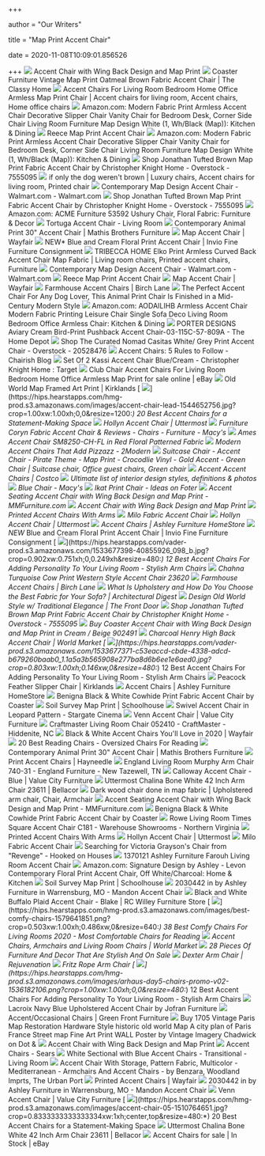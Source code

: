 +++
        
author = "Our Writers"
        
title = "Map Print Accent Chair"
        
date = 2020-11-08T10:09:01.856526
        
+++
[ ![](https://www.finallyhomefurnishings.com/v/vspfiles/photos/902491-2T.jpg)](https://www.finallyhomefurnishings.com/v/vspfiles/photos/902491-2T.jpg) Accent Chair with Wing Back Design and Map Print
[ ![](https://cdn.theclassyhome.com/600x600/CST-902491_1-BMP.jpg)](https://cdn.theclassyhome.com/600x600/CST-902491_1-BMP.jpg) Coaster Furniture Vintage Map Print Oatmeal Brown Fabric Accent Chair | The  Classy Home
[ ![](https://i.pinimg.com/originals/f5/48/1f/f5481fbfa8ca9cf71aaf20e38602235e.jpg)](https://i.pinimg.com/originals/f5/48/1f/f5481fbfa8ca9cf71aaf20e38602235e.jpg) Accent Chairs For Living Room Bedroom Home Office Armless Map Print Chair | Accent  chairs for living room, Accent chairs, Home office chairs
[ ![](https://m.media-amazon.com/images/I/71x6pI39TbL._AC_SS350_.jpg)](https://m.media-amazon.com/images/I/71x6pI39TbL._AC_SS350_.jpg) Amazon.com: Modern Fabric Print Armless Accent Chair Decorative Slipper  Chair Vanity Chair for Bedroom Desk, Corner Side Chair Living Room  Furniture Map Design White (1, Wh/Black (Map)): Kitchen & Dining
[ ![](https://dkmfya8ektvwj.cloudfront.net/images/D/r-70.jpg)](https://dkmfya8ektvwj.cloudfront.net/images/D/r-70.jpg) Reece Map Print Accent Chair
[ ![](https://m.media-amazon.com/images/I/71TepFRqrYL._AC_UL400_.jpg)](https://m.media-amazon.com/images/I/71TepFRqrYL._AC_UL400_.jpg) Amazon.com: Modern Fabric Print Armless Accent Chair Decorative Slipper  Chair Vanity Chair for Bedroom Desk, Corner Side Chair Living Room  Furniture Map Design White (1, Wh/Black (Map)): Kitchen & Dining
[ ![](https://ak1.ostkcdn.com/images/products/7555095/Christopher-Knight-Home-Jonathan-Tufted-Brown-Map-Print-Fabric-Accent-Chair-82e23757-feef-451e-a763-1f58f7d5cf2d.jpeg)](https://ak1.ostkcdn.com/images/products/7555095/Christopher-Knight-Home-Jonathan-Tufted-Brown-Map-Print-Fabric-Accent-Chair-82e23757-feef-451e-a763-1f58f7d5cf2d.jpeg) Shop Jonathan Tufted Brown Map Print Fabric Accent Chair by Christopher  Knight Home - Overstock - 7555095
[ ![](https://i.pinimg.com/originals/29/25/00/2925007146e03b5908edb440f4b3dd8a.jpg)](https://i.pinimg.com/originals/29/25/00/2925007146e03b5908edb440f4b3dd8a.jpg) if only the dog weren't brown | Luxury chairs, Accent chairs for living  room, Printed chair
[ ![](https://i5.walmartimages.com/asr/cd791e28-473f-445b-84f6-3dfb7ccfd3a0_1.ed81d8e8242d184dea20d4a8181c94a5.jpeg)](https://i5.walmartimages.com/asr/cd791e28-473f-445b-84f6-3dfb7ccfd3a0_1.ed81d8e8242d184dea20d4a8181c94a5.jpeg) Contemporary Map Design Accent Chair - Walmart.com - Walmart.com
[ ![](https://ak1.ostkcdn.com/images/products/7555095/Christopher-Knight-Home-Jonathan-Tufted-Brown-Map-Print-Fabric-Accent-Chair-de9a057b-935d-4992-8ef7-2f4fc21fa433_600.jpeg?impolicy=medium)](https://ak1.ostkcdn.com/images/products/7555095/Christopher-Knight-Home-Jonathan-Tufted-Brown-Map-Print-Fabric-Accent-Chair-de9a057b-935d-4992-8ef7-2f4fc21fa433_600.jpeg?impolicy=medium) Shop Jonathan Tufted Brown Map Print Fabric Accent Chair by Christopher  Knight Home - Overstock - 7555095
[ ![](https://m.media-amazon.com/images/I/81Dhe0XPdOL._AC_UL400_.jpg)](https://m.media-amazon.com/images/I/81Dhe0XPdOL._AC_UL400_.jpg) Amazon.com: ACME Furniture 53592 Ushury Chair, Floral Fabric: Furniture &  Decor
[ ![](https://smhttp-ssl-61502.nexcesscdn.net/media/catalog/product/cache/1/image/9df78eab33525d08d6e5fb8d27136e95/0/2/0246599.web.jpg)](https://smhttp-ssl-61502.nexcesscdn.net/media/catalog/product/cache/1/image/9df78eab33525d08d6e5fb8d27136e95/0/2/0246599.web.jpg) Tortuga Accent Chair - Living Room
[ ![](https://www.mathisbrothers.com/dw/image/v2/AAYQ_PRD/on/demandware.static/-/Sites-mathisbrothers-master/default/dw569f205e/images/products/hires/ROWE/ROWE-MARLEIGH_006/ROWE-MARLEIGH_006_01.jpg?sw=2000&sh=2000&sm=fit)](https://www.mathisbrothers.com/dw/image/v2/AAYQ_PRD/on/demandware.static/-/Sites-mathisbrothers-master/default/dw569f205e/images/products/hires/ROWE/ROWE-MARLEIGH_006/ROWE-MARLEIGH_006_01.jpg?sw=2000&sh=2000&sm=fit) Contemporary Animal Print 30" Accent Chair | Mathis Brothers Furniture
[ ![](https://secure.img1-fg.wfcdn.com/im/52674643/resize-h310-w310%5Ecompr-r85/7311/73119917/poynor-modern-tufted-glam-accent-armchair.jpg)](https://secure.img1-fg.wfcdn.com/im/52674643/resize-h310-w310%5Ecompr-r85/7311/73119917/poynor-modern-tufted-glam-accent-armchair.jpg) Map Accent Chair | Wayfair
[ ![](https://s3.amazonaws.com/images.shoprw.com/invioresale/NEW-Blue-and-Cream-Floral-Print-Accent-Chair_p_38543A.jpg)](https://s3.amazonaws.com/images.shoprw.com/invioresale/NEW-Blue-and-Cream-Floral-Print-Accent-Chair_p_38543A.jpg) NEW* Blue and Cream Floral Print Accent Chair | Invio Fine Furniture  Consignment
[ ![](https://i.pinimg.com/originals/e1/c7/eb/e1c7eb194f1fcfe16ecd3fd81ac458e3.jpg)](https://i.pinimg.com/originals/e1/c7/eb/e1c7eb194f1fcfe16ecd3fd81ac458e3.jpg) TRIBECCA HOME Elko Print Armless Curved Back Accent Chair Map Fabric |  Living room chairs, Printed accent chairs, Furniture
[ ![](https://i5.walmartimages.com/asr/79dfa966-0805-4317-b875-eceef89bae6f_1.a5a7aadf57368e16525170f6d2a55276.jpeg?odnWidth=612&odnHeight=612&odnBg=ffffff)](https://i5.walmartimages.com/asr/79dfa966-0805-4317-b875-eceef89bae6f_1.a5a7aadf57368e16525170f6d2a55276.jpeg?odnWidth=612&odnHeight=612&odnBg=ffffff) Contemporary Map Design Accent Chair - Walmart.com - Walmart.com
[ ![](https://dkmfya8ektvwj.cloudfront.net/images/D/r3-44.jpg)](https://dkmfya8ektvwj.cloudfront.net/images/D/r3-44.jpg) Reece Map Print Accent Chair
[ ![](https://secure.img1-fg.wfcdn.com/im/77631382/resize-h310-w310%5Ecompr-r85/1250/125079571/hambree-accent-chairs.jpg)](https://secure.img1-fg.wfcdn.com/im/77631382/resize-h310-w310%5Ecompr-r85/1250/125079571/hambree-accent-chairs.jpg) Map Accent Chair | Wayfair
[ ![](https://secure.img1-fg.wfcdn.com/im/35219411/resize-h600-w600%5Ecompr-r85/7400/74002678/Accent+Chairs.jpg)](https://secure.img1-fg.wfcdn.com/im/35219411/resize-h600-w600%5Ecompr-r85/7400/74002678/Accent+Chairs.jpg) Farmhouse Accent Chairs | Birch Lane
[ ![](https://cdn3.volusion.com/qwxlr.kgfbz/v/vspfiles/photos/SM8171-CH-DG-2.jpg?v-cache=1601378496)](https://cdn3.volusion.com/qwxlr.kgfbz/v/vspfiles/photos/SM8171-CH-DG-2.jpg?v-cache=1601378496) The Perfect Accent Chair For Any Dog Lover, This Animal Print Chair Is  Finished in a Mid-Century Modern Style
[ ![](https://images-na.ssl-images-amazon.com/images/I/71Ci6QKpBmL._AC_SL1300_.jpg)](https://images-na.ssl-images-amazon.com/images/I/71Ci6QKpBmL._AC_SL1300_.jpg) Amazon.com: AODAILIHB Armless Accent Chair Modern Fabric Printing Leisure  Chair Single Sofa Deco Living Room Bedroom Office Armless Chair: Kitchen &  Dining
[ ![](https://images.homedepot-static.com/productImages/70fa202c-dc1d-4c16-be8d-83923666bdfe/svn/cream-bird-print-porter-designs-recliners-03-115c-57-809a-64_600.jpg)](https://images.homedepot-static.com/productImages/70fa202c-dc1d-4c16-be8d-83923666bdfe/svn/cream-bird-print-porter-designs-recliners-03-115c-57-809a-64_600.jpg) PORTER DESIGNS Aviary Cream Bird-Print Pushback Accent Chair-03-115C-57-809A  - The Home Depot
[ ![](https://ak1.ostkcdn.com/images/products/9596319/White-Barrel-Back-Accent-Chair-with-Printed-Script-Fabric-614b3ef8-00af-480a-8b4a-55da9f0e273c.jpg)](https://ak1.ostkcdn.com/images/products/9596319/White-Barrel-Back-Accent-Chair-with-Printed-Script-Fabric-614b3ef8-00af-480a-8b4a-55da9f0e273c.jpg) Shop The Curated Nomad Casitas White/ Grey Print Accent Chair - Overstock -  20528476
[ ![](https://d1h3pk8iipmcfn.cloudfront.net/blog/wp-content/uploads/2015/08/02140806/Accent_Chair_Chairish-940x710.jpg)](https://d1h3pk8iipmcfn.cloudfront.net/blog/wp-content/uploads/2015/08/02140806/Accent_Chair_Chairish-940x710.jpg) Accent Chairs: 5 Rules to Follow - Chairish Blog
[ ![](https://target.scene7.com/is/image/Target/GUEST_16d8adc6-4801-43c4-9f53-c801cf85b6c4?wid=488&hei=488&fmt=pjpeg)](https://target.scene7.com/is/image/Target/GUEST_16d8adc6-4801-43c4-9f53-c801cf85b6c4?wid=488&hei=488&fmt=pjpeg) Set Of 2 Kassi Accent Chair Blue/Cream - Christopher Knight Home : Target
[ ![](https://i.ebayimg.com/00/s/MTA1MFgxMDUw/z/I7MAAOSwsyNegWhJ/$_57.JPG?set_id=8800005007)](https://i.ebayimg.com/00/s/MTA1MFgxMDUw/z/I7MAAOSwsyNegWhJ/$_57.JPG?set_id=8800005007) Club Chair Accent Chairs For Living Room Bedroom Home Office Armless Map  Print for sale online | eBay
[ ![](https://images.kirklands.com/is/image/Kirklands/206192_1?$tProduct$)](https://images.kirklands.com/is/image/Kirklands/206192_1?$tProduct$) Old World Map Framed Art Print | Kirklands
[ ![](https://hips.hearstapps.com/hmg-prod.s3.amazonaws.com/images/accent-chair-lead-1544652756.jpg?crop=1.00xw:1.00xh;0,0&resize=1200:*)](https://hips.hearstapps.com/hmg-prod.s3.amazonaws.com/images/accent-chair-lead-1544652756.jpg?crop=1.00xw:1.00xh;0,0&resize=1200:*) 20 Best Accent Chairs for a Statement-Making Space
[ ![](https://uttermost.azureedge.net/4a758f/globalassets/product-images/r23457_5_.jpg)](https://uttermost.azureedge.net/4a758f/globalassets/product-images/r23457_5_.jpg) Hollyn Accent Chair | Uttermost
[ ![](https://slimages.macys.com/is/image/MCY/products/0/optimized/2073830_fpx.tif?op_sharpen=1&wid=500&hei=613&fit=fit,1&$filtersm$)](https://slimages.macys.com/is/image/MCY/products/0/optimized/2073830_fpx.tif?op_sharpen=1&wid=500&hei=613&fit=fit,1&$filtersm$) Furniture Coryn Fabric Accent Chair & Reviews - Chairs - Furniture - Macy's
[ ![](https://www.furnituredepot.com/cachedimages/9/9da2dfd38d0cf0a5ec3892360ea9384b.image.1133x927.jpg)](https://www.furnituredepot.com/cachedimages/9/9da2dfd38d0cf0a5ec3892360ea9384b.image.1133x927.jpg) Ames Accent Chair SM8250-CH-FL in Red Floral Patterned Fabric
[ ![](https://i.shgcdn.com/48a30cb8-2011-4e4a-94f6-7f41ec6735e8/-/format/auto/-/preview/3000x3000/-/quality/lighter/)](https://i.shgcdn.com/48a30cb8-2011-4e4a-94f6-7f41ec6735e8/-/format/auto/-/preview/3000x3000/-/quality/lighter/) Modern Accent Chairs That Add Pizzazz - 2Modern
[ ![](https://i.pinimg.com/originals/02/a0/3e/02a03e5a3e862531302e2a223851cd99.jpg)](https://i.pinimg.com/originals/02/a0/3e/02a03e5a3e862531302e2a223851cd99.jpg) Suitcase Chair - Accent Chair - Pirate Theme - Map Print - Crocodlie Vinyl  - Gold Accent - Green Chair | Suitcase chair, Office guest chairs, Green  chair
[ ![](https://images.costco-static.com/ImageDelivery/imageService?profileId=12026540&imageId=100652307-847__1&recipeName=350)](https://images.costco-static.com/ImageDelivery/imageService?profileId=12026540&imageId=100652307-847__1&recipeName=350) Accent Accent Chairs | Costco
[ ![](https://decorinteriorsus.com/blog/wp-content/uploads/2020/02/most-popular-interior-design-styles-702x468.jpg)](https://decorinteriorsus.com/blog/wp-content/uploads/2020/02/most-popular-interior-design-styles-702x468.jpg) Ultimate list of interior design styles, definitions & photos
[ ![](https://slimages.macysassets.com/is/image/MCY/products/1/optimized/3270701_fpx.tif?$browse$&wid=224&fmt=jpeg)](https://slimages.macysassets.com/is/image/MCY/products/1/optimized/3270701_fpx.tif?$browse$&wid=224&fmt=jpeg) Blue Chair - Macy's
[ ![](https://foter.com/photos/title/ikat-print-chair.jpg)](https://foter.com/photos/title/ikat-print-chair.jpg) Ikat Print Chair - Ideas on Foter
[ ![](https://cdn11.bigcommerce.com/s-hka5gs968s/images/stencil/500x659/products/63826/157576/A3000255-SW-P1-KO__47000.1587926471.jpg?c=2)](https://cdn11.bigcommerce.com/s-hka5gs968s/images/stencil/500x659/products/63826/157576/A3000255-SW-P1-KO__47000.1587926471.jpg?c=2) Accent Seating Accent Chair with Wing Back Design and Map Print -  MMFurniture.com
[ ![](https://cdn3.volusion.com/qwxlr.kgfbz/v/vspfiles/photos/902094-2T.jpg?v-cache=1601378496)](https://cdn3.volusion.com/qwxlr.kgfbz/v/vspfiles/photos/902094-2T.jpg?v-cache=1601378496) Accent Chair with Wing Back Design and Map Print
[ ![](https://i.pinimg.com/originals/32/80/f6/3280f6edb2d3700b4fcad29cad4ae72f.jpg)](https://i.pinimg.com/originals/32/80/f6/3280f6edb2d3700b4fcad29cad4ae72f.jpg) Printed Accent Chairs With Arms
[ ![](https://richmedia.channeladvisor.com/ImageDelivery/imageService?profileId=12026540&id=1480170&recipeId=728)](https://richmedia.channeladvisor.com/ImageDelivery/imageService?profileId=12026540&id=1480170&recipeId=728) Milo Fabric Accent Chair
[ ![](https://uttermost.azureedge.net/4a758a/globalassets/product-images/r23457.jpg)](https://uttermost.azureedge.net/4a758a/globalassets/product-images/r23457.jpg) Hollyn Accent Chair | Uttermost
[ ![](https://ashleyfurniture.scene7.com/is/image/AshleyFurniture/A3000064-SW-KO?$AFHS-Grid-1X$)](https://ashleyfurniture.scene7.com/is/image/AshleyFurniture/A3000064-SW-KO?$AFHS-Grid-1X$) Accent Chairs | Ashley Furniture HomeStore
[ ![](https://s3.amazonaws.com/images.shoprw.com/invioresale/NEW-Blue-and-Cream-Floral-Print-Accent-Chair_38543B.jpg)](https://s3.amazonaws.com/images.shoprw.com/invioresale/NEW-Blue-and-Cream-Floral-Print-Accent-Chair_38543B.jpg) NEW* Blue and Cream Floral Print Accent Chair | Invio Fine Furniture  Consignment
[ ![](https://hips.hearstapps.com/vader-prod.s3.amazonaws.com/1533677398-40855926_098_b.jpg?crop=0.902xw:0.751xh;0,0.249xh&resize=480:*)](https://hips.hearstapps.com/vader-prod.s3.amazonaws.com/1533677398-40855926_098_b.jpg?crop=0.902xw:0.751xh;0,0.249xh&resize=480:*) 12 Best Accent Chairs For Adding Personality To Your Living Room - Stylish Arm  Chairs
[ ![](https://sep.yimg.com/ay/yhst-96405782831295/uttermost-chahna-traditional-accent-chair-23620-29.jpg)](https://sep.yimg.com/ay/yhst-96405782831295/uttermost-chahna-traditional-accent-chair-23620-29.jpg) Chahna Turquoise Cow Print Western Style Accent Chair 23620
[ ![](https://secure.img1-fg.wfcdn.com/im/62410060/resize-h310-w310%5Ecompr-r85/6082/60820689/sauer-armchair.jpg)](https://secure.img1-fg.wfcdn.com/im/62410060/resize-h310-w310%5Ecompr-r85/6082/60820689/sauer-armchair.jpg) Farmhouse Accent Chairs | Birch Lane
[ ![](https://media.architecturaldigest.com/photos/5e39c483c63e7d0009ada013/1:1/w_710,h_710,c_limit/phoebe-chair-botanic-collage-print-o.jpg)](https://media.architecturaldigest.com/photos/5e39c483c63e7d0009ada013/1:1/w_710,h_710,c_limit/phoebe-chair-botanic-collage-print-o.jpg) What Is Upholstery and How Do You Choose the Best Fabric for Your Sofa? |  Architectural Digest
[ ![](https://frontdoor.furniturerow.com/wp-content/uploads/2019/01/old-world-trends.jpg)](https://frontdoor.furniturerow.com/wp-content/uploads/2019/01/old-world-trends.jpg) Design Old World Style w/ Traditional Elegance | The Front Door
[ ![](https://ak1.ostkcdn.com/images/products/7555095/Christopher-Knight-Home-Jonathan-Tufted-Brown-Map-Print-Fabric-Accent-Chair-165f23b5-5f90-4303-911c-f7ca977a67e0_600.jpeg?impolicy=medium)](https://ak1.ostkcdn.com/images/products/7555095/Christopher-Knight-Home-Jonathan-Tufted-Brown-Map-Print-Fabric-Accent-Chair-165f23b5-5f90-4303-911c-f7ca977a67e0_600.jpeg?impolicy=medium) Shop Jonathan Tufted Brown Map Print Fabric Accent Chair by Christopher  Knight Home - Overstock - 7555095
[ ![](https://www.localfurnitureoutlet.com/media/catalog/product/cache/1/small_image/300x/040ec09b1e35df139433887a97daa66f/9/0/902490_1.jpg)](https://www.localfurnitureoutlet.com/media/catalog/product/cache/1/small_image/300x/040ec09b1e35df139433887a97daa66f/9/0/902490_1.jpg) Buy Coaster Accent Chair with Wing Back Design and Map Print in Cream /  Beige 902491
[ ![](https://ii.worldmarket.com/fcgi-bin/iipsrv.fcgi?FIF=/images/worldmarket/source/69049_XXX_v1.tif&wid=650&cvt=jpeg)](https://ii.worldmarket.com/fcgi-bin/iipsrv.fcgi?FIF=/images/worldmarket/source/69049_XXX_v1.tif&wid=650&cvt=jpeg) Charcoal Henry High Back Accent Chair | World Market
[ ![](https://hips.hearstapps.com/vader-prod.s3.amazonaws.com/1533677371-c53eaccd-cbde-4338-adcd-b679260baab0_1.1a5a3b565908e277ba8d6b6ee1e6aed0.jpg?crop=0.803xw:1.00xh;0.146xw,0&resize=480:*)](https://hips.hearstapps.com/vader-prod.s3.amazonaws.com/1533677371-c53eaccd-cbde-4338-adcd-b679260baab0_1.1a5a3b565908e277ba8d6b6ee1e6aed0.jpg?crop=0.803xw:1.00xh;0.146xw,0&resize=480:*) 12 Best Accent Chairs For Adding Personality To Your Living Room - Stylish Arm  Chairs
[ ![](https://images.kirklands.com/is/image/Kirklands/130283_1?$tProduct$)](https://images.kirklands.com/is/image/Kirklands/130283_1?$tProduct$) Peacock Feather Slipper Chair | Kirklands
[ ![](https://ashleyfurniture.scene7.com/is/image/AshleyFurniture/A3000227-SW-P1-KO?$AFHS-Grid-1X$)](https://ashleyfurniture.scene7.com/is/image/AshleyFurniture/A3000227-SW-P1-KO?$AFHS-Grid-1X$) Accent Chairs | Ashley Furniture HomeStore
[ ![](https://sep.yimg.com/ca/I/yhst-140356018263620_2641_42836631982)](https://sep.yimg.com/ca/I/yhst-140356018263620_2641_42836631982) Benigna Black & White Cowhide Print Fabric Accent Chair by Coaster
[ ![](https://cdn.shopify.com/s/files/1/1159/3118/products/fall20_Img1132_d56567ec-c455-48d9-8f87-68e71bf17986_1024x1024.jpg?v=1601334858)](https://cdn.shopify.com/s/files/1/1159/3118/products/fall20_Img1132_d56567ec-c455-48d9-8f87-68e71bf17986_1024x1024.jpg?v=1601334858) Soil Survey Map Print | Schoolhouse
[ ![](https://www.stargatecinema.com/images/T/900195.jpg)](https://www.stargatecinema.com/images/T/900195.jpg) Swivel Accent Chair in Leopard Pattern - Stargate Cinema
[ ![](https://content.valuecityfurniture.com/images/product/venn_gray_accent-chair_1864009_544642.jpg?akimg=product-img-rec-w-425)](https://content.valuecityfurniture.com/images/product/venn_gray_accent-chair_1864009_544642.jpg?akimg=product-img-rec-w-425) Venn Accent Chair | Value City Furniture
[ ![](https://images2.imgix.net/p4dbimg/134/images/052410.jpg?fit=fill&trim=color&trimcolor=FFFFFF&trimtol=5&bg=FFFFFF&w=768&h=576&fm=pjpg&auto=format)](https://images2.imgix.net/p4dbimg/134/images/052410.jpg?fit=fill&trim=color&trimcolor=FFFFFF&trimtol=5&bg=FFFFFF&w=768&h=576&fm=pjpg&auto=format) Craftmaster Living Room Chair 052410 - CraftMaster - Hiddenite, NC
[ ![](https://secure.img1-fg.wfcdn.com/im/31317754/compr-r85/4363/43639955/default.jpg)](https://secure.img1-fg.wfcdn.com/im/31317754/compr-r85/4363/43639955/default.jpg) Black & White Accent Chairs You'll Love in 2020 | Wayfair
[ ![](https://hips.hearstapps.com/hmg-prod.s3.amazonaws.com/images/reading-chairs-lead-1579279562.jpg)](https://hips.hearstapps.com/hmg-prod.s3.amazonaws.com/images/reading-chairs-lead-1579279562.jpg) 20 Best Reading Chairs - Oversized Chairs For Reading
[ ![](https://www.mathisbrothers.com/dw/image/v2/AAYQ_PRD/on/demandware.static/-/Sites-mathisbrothers-master/default/dw299435c9/images/products/lifestyle/ROWE/ROWE-BROOKE_SOFA/ROWE-BROOKE_SOFA-10.jpg?sw=2000&sh=2000&sm=fit)](https://www.mathisbrothers.com/dw/image/v2/AAYQ_PRD/on/demandware.static/-/Sites-mathisbrothers-master/default/dw299435c9/images/products/lifestyle/ROWE/ROWE-BROOKE_SOFA/ROWE-BROOKE_SOFA-10.jpg?sw=2000&sh=2000&sm=fit) Contemporary Animal Print 30" Accent Chair | Mathis Brothers Furniture
[ ![](https://content.haycdn.com/mgen/master:NATH035.jpg?is=400,400,0xffffff)](https://content.haycdn.com/mgen/master:NATH035.jpg?is=400,400,0xffffff) Print Accent Chairs | Hayneedle
[ ![](https://images2.imgix.net/p4dbimg/401/images/740-31.jpg?fit=fill&trim=color&trimcolor=FFFFFF&trimtol=5&bg=FFFFFF&w=384&h=288&fm=pjpg&auto=format)](https://images2.imgix.net/p4dbimg/401/images/740-31.jpg?fit=fill&trim=color&trimcolor=FFFFFF&trimtol=5&bg=FFFFFF&w=384&h=288&fm=pjpg&auto=format) England Living Room Murphy Arm Chair 740-31 - England Furniture - New  Tazewell, TN
[ ![](https://content.valuecityfurniture.com/images/product/calloway_blue_accent-chair_2119927_789376.jpg?akimg=product-img-search-279)](https://content.valuecityfurniture.com/images/product/calloway_blue_accent-chair_2119927_789376.jpg?akimg=product-img-search-279) Calloway Accent Chair - Blue | Value City Furniture
[ ![](https://www.bellacor.com/media.bellacor.com/images/1500/79623611-055_1.jpg)](https://www.bellacor.com/media.bellacor.com/images/1500/79623611-055_1.jpg) Uttermost Chalina Bone White 42 Inch Arm Chair 23611 | Bellacor
[ ![](https://i.pinimg.com/originals/4f/94/1b/4f941bd0cdd967e5de93aadb334b2bf0.jpg)](https://i.pinimg.com/originals/4f/94/1b/4f941bd0cdd967e5de93aadb334b2bf0.jpg) Dark wood chair done in map fabric | Upholstered arm chair, Chair, Armchair
[ ![](https://cdn11.bigcommerce.com/s-hka5gs968s/images/stencil/500x659/products/67227/177705/5875-52005-95-silo__64987.1594208916.jpg?c=2)](https://cdn11.bigcommerce.com/s-hka5gs968s/images/stencil/500x659/products/67227/177705/5875-52005-95-silo__64987.1594208916.jpg?c=2) Accent Seating Accent Chair with Wing Back Design and Map Print -  MMFurniture.com
[ ![](https://sep.yimg.com/ca/I/yhst-140356018263620_2640_32928515186)](https://sep.yimg.com/ca/I/yhst-140356018263620_2640_32928515186) Benigna Black & White Cowhide Print Fabric Accent Chair by Coaster
[ ![](https://images2.imgix.net/p4dbimg/338/images/c181.jpg?trim=color&trimcolor=FFFFFF&trimtol=5&w=1024&h=768&fm=pjpg&auto=format)](https://images2.imgix.net/p4dbimg/338/images/c181.jpg?trim=color&trimcolor=FFFFFF&trimtol=5&w=1024&h=768&fm=pjpg&auto=format) Rowe Living Room Times Square Accent Chair C181 - Warehouse Showrooms -  Northern Virginia
[ ![](https://images.homedepot-static.com/productImages/b781a3d1-4ecb-4194-832e-52ab9b05512a/svn/blue-starlight-print-handy-living-accent-chairs-340cb-stl55-255-64_600.jpg)](https://images.homedepot-static.com/productImages/b781a3d1-4ecb-4194-832e-52ab9b05512a/svn/blue-starlight-print-handy-living-accent-chairs-340cb-stl55-255-64_600.jpg) Printed Accent Chairs With Arms
[ ![](https://uttermost.azureedge.net/4a758b/globalassets/product-images/r23457_2_.jpg)](https://uttermost.azureedge.net/4a758b/globalassets/product-images/r23457_2_.jpg) Hollyn Accent Chair | Uttermost
[ ![](https://images.costco-static.com/ImageDelivery/imageService?profileId=12026540&imageId=100569368-847__1&recipeName=350)](https://images.costco-static.com/ImageDelivery/imageService?profileId=12026540&imageId=100569368-847__1&recipeName=350) Milo Fabric Accent Chair
[ ![](https://hookedonhouses.net/wp-content/uploads/2011/10/victoria-graysons-chair-revenge-lookalike-home-goods.jpg)](https://hookedonhouses.net/wp-content/uploads/2011/10/victoria-graysons-chair-revenge-lookalike-home-goods.jpg) Searching for Victoria Grayson's Chair from "Revenge" - Hooked on Houses
[ ![](https://static.homelivingfurniture.com/data/vendors/8/items/249248/big/1370121.jpg)](https://static.homelivingfurniture.com/data/vendors/8/items/249248/big/1370121.jpg) 1370121 Ashley Furniture Farouh Living Room Accent Chair
[ ![](https://images-na.ssl-images-amazon.com/images/I/71YVDLHC3xL._AC_SL1122_.jpg)](https://images-na.ssl-images-amazon.com/images/I/71YVDLHC3xL._AC_SL1122_.jpg) Amazon.com: Signature Design by Ashley - Levon Contemporary Floral Print  Accent Chair, Off White/Charcoal: Home & Kitchen
[ ![](https://cdn.shopify.com/s/files/1/1159/3118/products/SCH_1666_7582c23f-86e1-46a5-a055-a739f1382c87_1024x1024.jpg?v=1601334857)](https://cdn.shopify.com/s/files/1/1159/3118/products/SCH_1666_7582c23f-86e1-46a5-a055-a739f1382c87_1024x1024.jpg?v=1601334857) Soil Survey Map Print | Schoolhouse
[ ![](https://images.webfronts.com/cache/frxcbqwbniay.jpg?imgeng=/w_500/h_500/m_letterbox_ffffff_100)](https://images.webfronts.com/cache/frxcbqwbniay.jpg?imgeng=/w_500/h_500/m_letterbox_ffffff_100) 2030442 in by Ashley Furniture in Warrensburg, MO - Mandon Accent Chair
[ ![](http://static.rcwilley.com/products/110957822/Black-and-White-Buffalo-Plaid-Accent-Chair---Blake-rcwilley-image1~800.jpg)](http://static.rcwilley.com/products/110957822/Black-and-White-Buffalo-Plaid-Accent-Chair---Blake-rcwilley-image1~800.jpg) Black and White Buffalo Plaid Accent Chair - Blake | RC Willey Furniture  Store
[ ![](https://hips.hearstapps.com/hmg-prod.s3.amazonaws.com/images/best-comfy-chairs-1579641851.png?crop=0.503xw:1.00xh;0.486xw,0&resize=640:*)](https://hips.hearstapps.com/hmg-prod.s3.amazonaws.com/images/best-comfy-chairs-1579641851.png?crop=0.503xw:1.00xh;0.486xw,0&resize=640:*) 38 Best Comfy Chairs For Living Rooms 2020 - Most Comfortable Chairs for  Reading
[ ![](https://ii.worldmarket.com/fcgi-bin/iipsrv.fcgi?FIF=/images/worldmarket/source/95503_XXX_v1.tif&qlt=50&wid=392&cvt=jpeg)](https://ii.worldmarket.com/fcgi-bin/iipsrv.fcgi?FIF=/images/worldmarket/source/95503_XXX_v1.tif&qlt=50&wid=392&cvt=jpeg) Accent Chairs, Armchairs and Living Room Chairs | World Market
[ ![](https://img.buzzfeed.com/buzzfeed-static/static/2020-08/10/14/asset/b867ff64a2e7/sub-buzz-6869-1597071084-18.jpg?crop=683:698;0,325&downsize=900:*&output-format=auto&output-quality=auto)](https://img.buzzfeed.com/buzzfeed-static/static/2020-08/10/14/asset/b867ff64a2e7/sub-buzz-6869-1597071084-18.jpg?crop=683:698;0,325&downsize=900:*&output-format=auto&output-quality=auto) 28 Pieces Of Furniture And Decor That Are Stylish *And* On Sale
[ ![](https://d3o372dlsg9lxo.cloudfront.net/catalog/products/d6231/images/enlarge/5c900664e00cf23ce34d2000/D6231_SP191_190207_002_D6231.jpg)](https://d3o372dlsg9lxo.cloudfront.net/catalog/products/d6231/images/enlarge/5c900664e00cf23ce34d2000/D6231_SP191_190207_002_D6231.jpg) Dexter Arm Chair | Rejuvenation
[ ![](https://images2.imgix.net/p4dbimg/p39/images/7739-79a.jpg?trim=color&trimcolor=FFFFFF&trimtol=5&dl=7739-79.jpg&fm=jpg&auto=format)](https://images2.imgix.net/p4dbimg/p39/images/7739-79a.jpg?trim=color&trimcolor=FFFFFF&trimtol=5&dl=7739-79.jpg&fm=jpg&auto=format) Fritz Rope Arm Chair
[ ![](https://hips.hearstapps.com/hmg-prod.s3.amazonaws.com/images/arhaus-day5-chairs-promo-v02-1536182106.png?crop=1.00xw:1.00xh;0,0&resize=480:*)](https://hips.hearstapps.com/hmg-prod.s3.amazonaws.com/images/arhaus-day5-chairs-promo-v02-1536182106.png?crop=1.00xw:1.00xh;0,0&resize=480:*) 12 Best Accent Chairs For Adding Personality To Your Living Room - Stylish Arm  Chairs
[ ![](https://futonland.com/common/images/products/large/JFR-LACROIX-NAVY-CH.jpg)](https://futonland.com/common/images/products/large/JFR-LACROIX-NAVY-CH.jpg) Lacroix Navy Blue Upholstered Accent Chair by Jofran Furniture
[ ![](https://www.greenfront.com/wp-content/uploads/2017/01/accent-chair-2.jpg)](https://www.greenfront.com/wp-content/uploads/2017/01/accent-chair-2.jpg) Accent/Occasional Chairs | Green Front Furniture
[ ![](https://cdn1.ykso.co/vintageimagery/product/1705-vintage-paris-map-restoration-hardware-style-historic-old-world-map-a-city-plan-of-paris-france-street-map-fine-art-print-wall-poster/images/8792057/1456655357/generous.jpg)](https://cdn1.ykso.co/vintageimagery/product/1705-vintage-paris-map-restoration-hardware-style-historic-old-world-map-a-city-plan-of-paris-france-street-map-fine-art-print-wall-poster/images/8792057/1456655357/generous.jpg) Buy 1705 Vintage Paris Map Restoration Hardware Style historic old world Map  A city plan of Paris France Street map Fine Art Print WALL Poster by  Vintage Imagery Chadwick on Dot &
[ ![](https://cdn3.volusion.com/qwxlr.kgfbz/v/vspfiles/photos/CM-AC6056BL-2T.jpg?v-cache=1601378496)](https://cdn3.volusion.com/qwxlr.kgfbz/v/vspfiles/photos/CM-AC6056BL-2T.jpg?v-cache=1601378496) Accent Chair with Wing Back Design and Map Print
[ ![](https://c.shld.net/rpx/i/s/i/mp/10153191/prod_17546446724?hei=245&wid=245&op_sharpen=1&qlt=85)](https://c.shld.net/rpx/i/s/i/mp/10153191/prod_17546446724?hei=245&wid=245&op_sharpen=1&qlt=85) Accent Chairs - Sears
[ ![](https://cdn.decorpad.com/photos/2019/11/04/white-and-blue-ottomans-on-bound-jute-rug.jpg)](https://cdn.decorpad.com/photos/2019/11/04/white-and-blue-ottomans-on-bound-jute-rug.jpg) White Sectional with Blue Accent Chairs - Transitional - Living Room
[ ![](https://st.hzcdn.com/simgs/24310e230b195ec8_4-5129/home-design.jpg)](https://st.hzcdn.com/simgs/24310e230b195ec8_4-5129/home-design.jpg) Accent Chair With Storage, Pattern Fabric, Multicolor - Mediterranean -  Armchairs And Accent Chairs - by Benzara, Woodland Imprts, The Urban Port
[ ![](https://secure.img1-fg.wfcdn.com/im/68135256/resize-h600-w600%5Ecompr-r85/8646/86464902/Louisiana+Barrel+Chair+and+Ottoman.jpg)](https://secure.img1-fg.wfcdn.com/im/68135256/resize-h600-w600%5Ecompr-r85/8646/86464902/Louisiana+Barrel+Chair+and+Ottoman.jpg) Printed Accent Chairs | Wayfair
[ ![](https://images.webfronts.com/cache/frabxttoayno.jpg?imgeng=/w_500/h_500/m_letterbox_ffffff_100)](https://images.webfronts.com/cache/frabxttoayno.jpg?imgeng=/w_500/h_500/m_letterbox_ffffff_100) 2030442 in by Ashley Furniture in Warrensburg, MO - Mandon Accent Chair
[ ![](https://content.valuecityfurniture.com/images/product/venn_gray_accent-chair_1864009_544637.jpg?akimg=product-img-210x210)](https://content.valuecityfurniture.com/images/product/venn_gray_accent-chair_1864009_544637.jpg?akimg=product-img-210x210) Venn Accent Chair | Value City Furniture
[ ![](https://hips.hearstapps.com/hmg-prod.s3.amazonaws.com/images/accent-chair-05-1510764651.jpg?crop=0.8333333333333334xw:1xh;center,top&resize=480:*)](https://hips.hearstapps.com/hmg-prod.s3.amazonaws.com/images/accent-chair-05-1510764651.jpg?crop=0.8333333333333334xw:1xh;center,top&resize=480:*) 20 Best Accent Chairs for a Statement-Making Space
[ ![](https://mediacdn.bellacor.com/images/500/79623611-055.jpg)](https://mediacdn.bellacor.com/images/500/79623611-055.jpg) Uttermost Chalina Bone White 42 Inch Arm Chair 23611 | Bellacor
[ ![](https://i.ebayimg.com/thumbs/images/g/-mEAAOSwUV9Wn2H3/s-l225.jpg)](https://i.ebayimg.com/thumbs/images/g/-mEAAOSwUV9Wn2H3/s-l225.jpg) Accent Chairs for sale | In Stock | eBay
